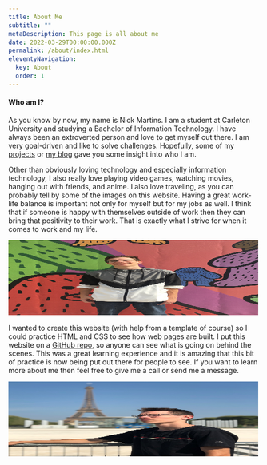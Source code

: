 ```yaml
---
title: About Me
subtitle: ""
metaDescription: This page is all about me
date: 2022-03-29T00:00:00.000Z
permalink: /about/index.html
eleventyNavigation:
  key: About
  order: 1
---
```

#### Who am I?

As you know by now, my name is Nick Martins. I am a student at Carleton University and studying a Bachelor of Information Technology. I have always been an extroverted person and love to get myself out there.  I am very goal-driven and like to solve challenges. Hopefully, some of my [projects](https://nickmartins.netlify.app/projects/) or [my blog](https://nickmartins.netlify.app/blog/) gave you some insight into who I am.

Other than obviously loving technology and especially information technology, I also really love playing video games, watching movies, hanging out with friends, and anime.  I also love traveling, as you can probably tell by some of the images on this website. Having a great work-life balance is important not only for myself but for my jobs as well. I think that if someone is happy with themselves outside of work then they can bring that positivity to their work. That is exactly what I strive for when it comes to work and my life. 

<img src="/static/img/img_2272.jpg" width="500" height="150" class="center">

I wanted to create this website (with help from a template of course) so I could practice HTML and CSS to see how web pages are built. I put this website on a [GitHub repo](https://github.com/nick-martins/nick-martins-netlify), so anyone can see what is going on behind the scenes. This was a great learning experience and it is amazing that this bit of practice is now being put out there for people to see. If you want to learn more about me then feel free to give me a call or send me a message.

<img src="/static/img/img_9822.jpg" width="500" height="150" class="center">